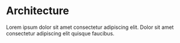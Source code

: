 # Architecture

Lorem ipsum dolor sit amet consectetur adipiscing elit. Dolor sit amet consectetur adipiscing elit quisque faucibus.

